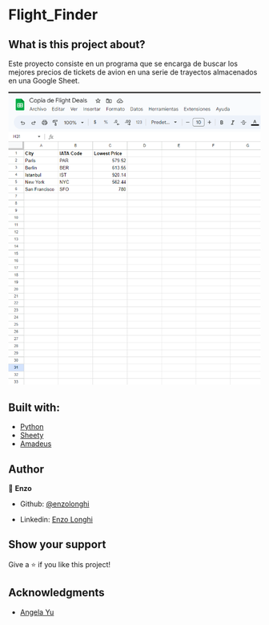 # Flight_Finder

## What is this project about? 
Este proyecto consiste en un programa que se encarga de buscar los mejores precios de tickets de avion en una serie de trayectos almacenados en una Google Sheet.

![screenshot](flight-sheet.png)

## Built with: 

- [Python](https://www.python.org/)
- [Sheety](https://sheety.co/)
- [Amadeus](https://developers.amadeus.com/)

## Author 

👤 **Enzo**
​

- Github: [@enzolonghi](https://github.com/enzolonghi)

- Linkedin: [Enzo Longhi](https://www.linkedin.com/in/enzolonghi/)


## Show your support

Give a ⭐️ if you like this project!
​

## Acknowledgments

- [Angela Yu](https://gist.github.com/angelabauer)
